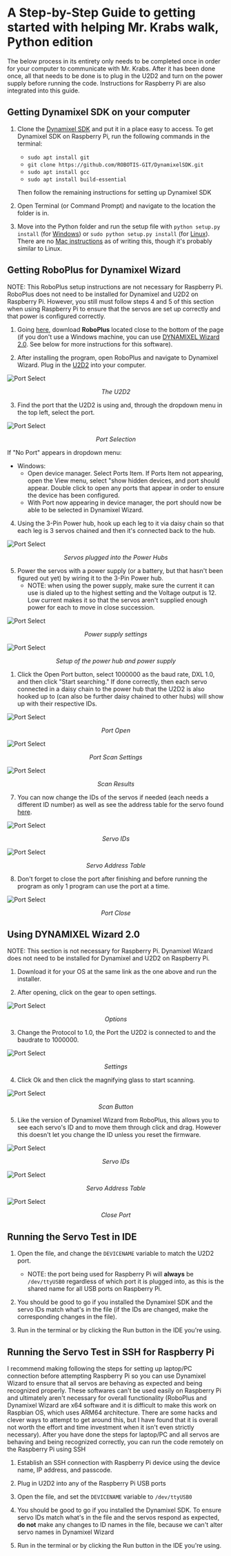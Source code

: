 # A Step-by-Step Guide to getting started with helping Mr. Krabs walk, Python edition

The below process in its entirety only needs to be completed once in order for your computer to communicate with Mr. Krabs. After it has been done once, all that needs to be done is to plug in the U2D2 and turn on the power supply before running the code. Instructions for Raspberry Pi are also integrated into this guide.

## Getting Dynamixel SDK on your computer

1. Clone the [Dynamixel SDK](https://emanual.robotis.com/docs/en/software/dynamixel/dynamixel_sdk/download/#repository) and put it in a place easy to access. To get Dynamixel SDK on Raspberry Pi, run the following commands in the terminal:
    - `sudo apt install git`
    - `git clone https://github.com/ROBOTIS-GIT/DynamixelSDK.git`
    - `sudo apt install gcc`
    - `sudo apt install build-essential` 

    Then follow the remaining instructions for setting up Dynamixel SDK

2. Open Terminal (or Command Prompt) and navigate to the location the folder is in.

3. Move into the Python folder and run the setup file with `python setup.py install` (for [Windows](https://emanual.robotis.com/docs/en/software/dynamixel/dynamixel_sdk/library_setup/python_windows/#python-windows)) or `sudo python setup.py install` (for [Linux](https://emanual.robotis.com/docs/en/software/dynamixel/dynamixel_sdk/library_setup/python_linux/#python-linux)). There are no [Mac instructions](https://emanual.robotis.com/docs/en/software/dynamixel/dynamixel_sdk/library_setup/python_macos/#python-macos) as of writing this, though it's probably similar to Linux.

## Getting RoboPlus for Dynamixel Wizard

NOTE: This RoboPlus setup instructions are not necessary for Raspberry Pi. RoboPlus does not need to be installed for Dynamixel and U2D2 on Raspberry Pi. However, you still must follow steps 4 and 5 of this section when using Raspberry Pi to ensure that the servos are set up correctly and that power is configured correctly.

1. Going [here](https://en.robotis.com/service/downloadpage.php?ca_id=10), download **RoboPlus** located close to the bottom of the page (if you don't use a Windows machine, you can use [DYNAMIXEL Wizard 2.0](https://emanual.robotis.com/docs/en/software/dynamixel/dynamixel_wizard2/). See below for more instructions for this software).

2. After installing the program, open RoboPlus and navigate to Dynamixel Wizard. Plug in the [U2D2](https://emanual.robotis.com/docs/en/parts/interface/u2d2/) into your computer.

![Port Select](imgs/u2d2.jpg)

<p style="text-align: center;"> <em> The U2D2 </em> </p>

3. Find the port that the U2D2 is using and, through the dropdown menu in the top left, select the port.

![Port Select](imgs/wiz1_port.png)

<p style="text-align: center;"> <em> Port Selection </em> </p>

   If "No Port" appears in dropdown menu:
   - Windows:
       - Open device manager. Select Ports Item. If Ports Item not appearing, open the View menu, select "show hidden devices, and port should appear. Double click to open any ports that appear in order to ensure the device has been configured.
       - With Port now appearing in device manager, the port should now be able to be selected in Dynamixel Wizard.  

4. Using the 3-Pin Power hub, hook up each leg to it via daisy chain so that each leg is 3 servos chained and then it's connected back to the hub.

![Port Select](imgs/3pin.jpg)

<p style="text-align: center;"> <em> Servos plugged into the Power Hubs </em> </p>

5. Power the servos with a power supply (or a battery, but that hasn't been figured out yet) by wiring it to the 3-Pin Power hub.
    - NOTE: when using the power supply, make sure the current it can use is dialed up to the highest setting and the Voltage output is 12. Low current makes it so that the servos aren't supplied enough power for each to move in close succession.

![Port Select](imgs/power.jpg)

<p style="text-align: center;"> <em> Power supply settings </em> </p>

![Port Select](imgs/set.jpg)

<p style="text-align: center;"> <em> Setup of the power hub and power supply </em> </p>

1. Click the Open Port button, select 1000000 as the baud rate, DXL 1.0, and then click "Start searching." If done correctly, then each servo connected in a daisy chain to the power hub that the U2D2 is also hooked up to (can also be further daisy chained to other hubs) will show up with their respective IDs.

![Port Select](imgs/wiz1_open.png)

<p style="text-align: center;"> <em> Port Open </em> </p>

![Port Select](imgs/wiz1_scan.png)

<p style="text-align: center;"> <em> Port Scan Settings </em> </p>

![Port Select](imgs/wiz1_scanned.png)

<p style="text-align: center;"> <em> Scan Results </em> </p>

7. You can now change the IDs of the servos if needed (each needs a different ID number) as well as see the address table for the servo found [here](https://emanual.robotis.com/docs/en/dxl/ax/ax-12a/#control-table-data-address).

![Port Select](imgs/wiz1_id.png)

<p style="text-align: center;"> <em> Servo IDs </em> </p>

![Port Select](imgs/wiz1_table.png)

<p style="text-align: center;"> <em> Servo Address Table </em> </p>

8. Don't forget to close the port after finishing and before running the program as only 1 program can use the port at a time.

![Port Select](imgs/wiz1_close.png)

<p style="text-align: center;"> <em> Port Close </em> </p>

## Using DYNAMIXEL Wizard 2.0

NOTE: This section is not necessary for Raspberry Pi. Dynamixel Wizard does not need to be installed for Dynamixel and U2D2 on Raspberry Pi.

1. Download it for your OS at the same link as the one above and run the installer.

2. After opening, click on the gear to open settings.

![Port Select](imgs/wiz2_options.png)

<p style="text-align: center;"> <em> Options </em> </p>

3. Change the Protocol to 1.0, the Port the U2D2 is connected to and the baudrate to 1000000.

![Port Select](imgs/wiz2_options_set.png)

<p style="text-align: center;"> <em> Settings </em> </p>

4. Click Ok and then click the magnifying glass to start scanning.

![Port Select](imgs/wiz2_scan.png)

<p style="text-align: center;"> <em> Scan Button </em> </p>

5. Like the version of Dynamixel Wizard from RoboPlus, this allows you to see each servo's ID and to move them through click and drag. However this doesn't let you change the ID unless you reset the firmware.

![Port Select](imgs/wiz2_id.png)

<p style="text-align: center;"> <em> Servo IDs </em> </p>

![Port Select](imgs/wiz2_table.png)

<p style="text-align: center;"> <em> Servo Address Table </em> </p>

![Port Select](imgs/wiz2_close.png)

<p style="text-align: center;"> <em> Close Port </em> </p>

## Running the Servo Test in IDE

1. Open the file, and change the `DEVICENAME` variable to match the U2D2 port.
    - NOTE: the port being used for Raspberry Pi will **always** be `/dev/ttyUSB0` regardless of which port it is plugged into, as this is the shared name for all USB ports on Raspberry Pi.

2. You should be good to go if you installed the Dynamixel SDK and the servo IDs match what's in the file (if the IDs are changed, make the corresponding changes in the file).

3. Run in the terminal or by clicking the Run button in the IDE you're using.


## Running the Servo Test in SSH for Raspberry Pi

I recommend making following the steps for setting up laptop/PC connection before attempting Raspberry Pi so you can use Dynamixel Wizard to ensure that all servos are behaving as expected and being recognized properly. These softwares can't be used easily on Raspberry Pi and ultimately aren't necessary for overall functionality (RoboPlus and Dynamixel Wizard are x64 software and it is difficult to make this work on Raspbian OS, which uses ARM64 architecture. There are some hacks and clever ways to attempt to get around this, but I have found that it is overall not worth the effort and time investment when it isn't even strictly necessary). After you have done the steps for laptop/PC and all servos are behaving and being recognized correctly, you can run the code remotely on the Raspberry Pi using SSH

1. Establish an SSH connection with Raspberry Pi device using the device name, IP address, and passcode.

2. Plug in U2D2 into any of the Raspberry Pi USB ports

3. Open the file, and set the `DEVICENAME` variable to `/dev/ttyUSB0` 

4. You should be good to go if you installed the Dynamixel SDK. To ensure servo IDs match what's in the file and the servos respond as expected, **do not** make any changes to ID names in the file, because we can't alter servo names in Dynamixel Wizard

5. Run in the terminal or by clicking the Run button in the IDE you're using.


